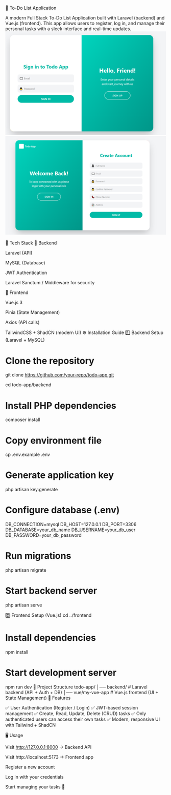 📌 To-Do List Application

A modern Full Stack To-Do List Application built with Laravel (backend) and Vue.js (frontend).
This app allows users to register, log in, and manage their personal tasks with a sleek interface and real-time updates.
![image alt](https://github.com/othman-geurrar/larav-vue-todo/blob/5b5a3377d11712bd22877b3bf3be3db9392595dd/Capture%20d%E2%80%99%C3%A9cran%202025-09-04%20225330.png)
![image alt](https://github.com/othman-geurrar/larav-vue-todo/blob/f7578c60caa67c8f99a7673c304c3bd85b8d8967/Capture%20d%E2%80%99%C3%A9cran%202025-09-04%20225400.png)

🚀 Tech Stack
🔹 Backend

Laravel (API)

MySQL (Database)

JWT Authentication

Laravel Sanctum / Middleware for security

🔹 Frontend

Vue.js 3

Pinia (State Management)

Axios (API calls)

TailwindCSS + ShadCN (modern UI)
⚙️ Installation Guide
1️⃣ Backend Setup (Laravel + MySQL)
# Clone the repository
git clone https://github.com/your-repo/todo-app.git

cd todo-app/backend

# Install PHP dependencies
composer install

# Copy environment file
cp .env.example .env

# Generate application key
php artisan key:generate

# Configure database (.env)
DB_CONNECTION=mysql
DB_HOST=127.0.0.1
DB_PORT=3306
DB_DATABASE=your_db_name
DB_USERNAME=your_db_user
DB_PASSWORD=your_db_password

# Run migrations
php artisan migrate

# Start backend server
php artisan serve

2️⃣ Frontend Setup (Vue.js)
cd ../frontend

# Install dependencies
npm install

# Start development server
npm run dev
📂 Project Structure
todo-app/
│── backend/        # Laravel backend (API + Auth + DB)
│── vue/my-vue-app     # Vue.js frontend (UI + State Management)
🔑 Features

✅ User Authentication (Register / Login)
✅ JWT-based session management
✅ Create, Read, Update, Delete (CRUD) tasks
✅ Only authenticated users can access their own tasks
✅ Modern, responsive UI with Tailwind + ShadCN

🖥️ Usage

Visit http://127.0.0.1:8000
 → Backend API

Visit http://localhost:5173
 → Frontend app

Register a new account

Log in with your credentials

Start managing your tasks 🎯
